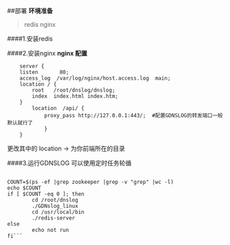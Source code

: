 ##部署
**环境准备**
> redis
> nginx


####1.安装redis

####2.安装nginx
**nginx 配置**
```
	server {
    listen       80;
    access_log  /var/log/nginx/host.access.log  main;
    location / {
        root   /root/dnslog/dnslog;   
        index  index.html index.htm;
    }
	    location  /api/ {
	        proxy_pass http://127.0.0.1:443/;  #配置GDNSLOG的转发端口一般默认就行了
	    	}
	}
```

更改其中的 location ->  为你前端所在的目录

####3.运行GDNSLOG
可以使用定时任务轮循
```#!/bin/bash

COUNT=$(ps -ef |grep zookeeper |grep -v "grep" |wc -l)
echo $COUNT
if [ $COUNT -eq 0 ]; then
        cd /root/dnslog
        ./GDNslog_linux
        cd /usr/local/bin
        ./redis-server
else
        echo not run
fi```
